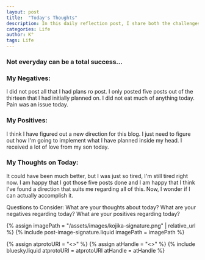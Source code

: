 ```yaml
---
layout: post
title:  "Today's Thoughts"
description: In this daily reflection post, I share both the challenges and bright moments of my day. Despite dealing with chronic pain, late starts, and worried moments about my four-year-old's health, I found joy in unexpected places - like a rare "I love you" from my teenager and some meaningful progress with my work. I'm learning to acknowledge both the ups and downs, celebrating small victories like managing to eat a bit more than usual. This kind of honest daily check-in helps me stay grounded and might become a regular feature of my blog.
categories: Life
author: K°
tags: Life
---
```

### Not everyday can be a total success...

### My Negatives:
I did not post all that I had plans ro post. I only posted five posts out of the thirteen that I had initially planned on.
I did not eat much of anything today.
Pain was an issue today.

### My Positives:
I think I have figured out a new direction for this blog. I just need to figure out how I'm going to implement what I have planned inside my head.
I received a lot of love from my son today.

### My Thoughts on Today:
It could have been much better, but I was just so tired, I'm still tired right now. I am happy that I got those five posts done and I am happy that I think I've found a direction that suits me regarding all of this. Now, I wonder if I can actually accomplish it.

Questions to Consider:
What are your thoughts about today?
What are your negatives regarding today?
What are your positives regarding today?

<!-- signature -->
{% assign imagePath = "/assets/images/kojika-signature.png" | relative_url %}
{% include post-image-signature.liquid imagePath = imagePath %}

<!-- comments -->
{% assign atprotoURI = "<<atprotoURI>>" %}
{% assign atHandle = "<<atHandle>>" %}
{% include bluesky.liquid atprotoURI = atprotoURI atHandle = atHandle %}